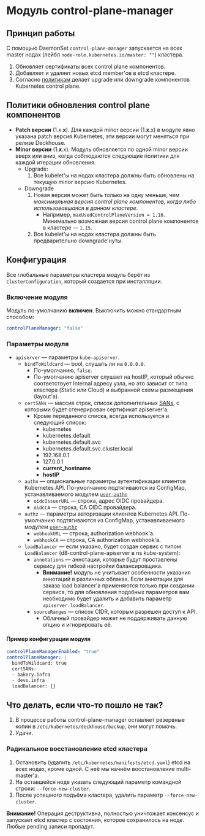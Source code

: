 # Модуль control-plane-manager

## Принцип работы

С помощью DaemonSet `control-plane-manager` запускается на всех master нодах (лейбл `node-role.kubernetes.io/master: ""`) кластера.

1. Обновляет сертификаты всех control plane компонентов.
2. Добавляет и удаляет новых etcd member'ов в etcd кластере.
3. Согласно [политикам](#Политики-обновления-control-plane-компонентов) делает upgrade или downgrade компонентов Kubernetes control plane.

## Политики обновления control plane компонентов

* **Patch версии** (1.x.**x**). Для каждой minor версии (1.**x**.x) в модуле явно указана patch версия Kubernetes, эти версии могут меняться при релизе Deckhouse.
* **Minor версии** (1.**x**.x). Модуль обновляется по одной minor версии вверх или вниз, когда соблюдаются следующие политики для каждой итерации обновления.
    * Upgrade:
        1. Все kubelet'ы на нодах кластера должны быть обновлены на текущую minor версию Kubernetes.
    * Downgrade
        1. Новая версия может быть только на одну меньше, чем *максимальная версия control plane компонентов, когда либо использовавшаяся в данном кластере*.
            * Например, `maxUsedControlPlaneVersion = 1.16`. Минимально возможная версия control plane компонентов в кластере — `1.15`.
        2. Все kubelet'ы на нодах кластера должны быть предварительно downgrade'нуты.

## Конфигурация

Все глобальные параметры кластера модуль берёт из `ClusterConfiguration`, который создается при инсталляции.

### Включение модуля

Модуль по-умолчанию **включен**. Выключить можно стандартным способом:

```yaml
controlPlaneManager: "false"
```

### Параметры модуля

* `apiserver` — параметры `kube-apiserver`.
  * `bindToWildcard` — bool, слушать ли на `0.0.0.0`.
    * По-умолчанию, `false`.
    * По-умолчанию apiserver слушает на hostIP, который обычно соответствует Internal адресу узла, но это зависит от типа кластера (Static или Cloud) и выбранной схемы размещения (layout'а).
  * `certSANs` — массив строк, список дополнительных [SANs](https://en.wikipedia.org/wiki/Subject_Alternative_Name), с которыми будет сгенерирован сертификат apiserver'а.
    * Кроме переданного списка, всегда используется и следующий список:
      * kubernetes
      * kubernetes.default
      * kubernetes.default.svc
      * kubernetes.default.svc.cluster.local
      * 192.168.0.1
      * 127.0.0.1
      * **current_hostname**
      * **hostIP**
  * `authn` — опциональные параметры аутентификации клиентов Kubernetes API. По-умолчанию подтягиваются из ConfigMap, устанавливаемого модулем [`user-authn`](modules/150-user-authn)
    * `oidcIssuerURL` — строка, адрес OIDC провайдера.
    * `oidcCA` — строка, CA OIDC провайдера.
  * `authz` — параметры авторизации клиентов Kubernetes API. По-умолчанию подтягиваются из ConfigMap, устанавливаемого модулем [`user-authz`](modules/140-user-authz)
    * `webhookURL` — строка, authorization webhook'а.
    * `webhookCA` — строка, CA authorization webhook'a.
  * `loadBalancer` — если указано, будет создан сервис с типом `LoadBalancer` (d8-control-plane-apiserver в ns kube-system):
    * `annotations` — аннотации, которые будут проставлены сервису для гибкой настройки балансировщика.
      * **Внимание!** модуль не учитывает особенности указания аннотаций в различных облаках. Если аннотации для заказа load balancer'а применяются только при создании сервиса, то для обновления подобных параметров вам необходимо будет удалить и добавить параметр `apiserver.loadBalancer`.
    * `sourceRanges` — список CIDR, которым разрешен доступ к API.
      * Облачный провайдер может не поддерживать данную опцию и игнорировать её.

#### Пример конфигурации модуля

```yaml
controlPlaneManagerEnabled: "true"
controlPlaneManager: |
  bindToWildcard: true
  certSANs:
  - bakery.infra
  - devs.infra
  loadBalancer: {}
```

## Что делать, если что-то пошло не так?

1. В процессе работы control-plane-manager оставляет резервные копии в `/etc/kubernetes/deckhouse/backup`, они могут помочь.
2. Удачи.

### Радикальное восстановление etcd кластера

1. Остановить (удалить `/etc/kubernetes/manifests/etcd.yaml`) etcd на всех нодах, кроме одной. С неё мы начнём восстановление multi-master'а.
2. На оставшейся ноде указать следующий параметр командной строки: `--force-new-cluster`.
3. После успешного подъёма кластера, удалить параметр `--force-new-cluster`.

**Внимание!** Операция деструктивна, полностью уничтожает консенсус и запускает etcd кластер с состояния, которое сохранилось на ноде. Любые pending записи пропадут.
